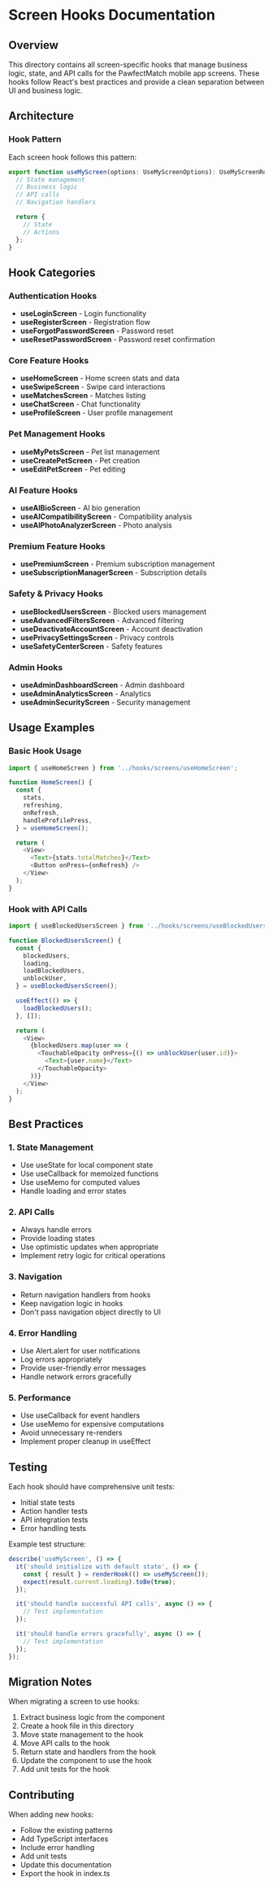 # Screen Hooks Documentation

## Overview

This directory contains all screen-specific hooks that manage business logic,
state, and API calls for the PawfectMatch mobile app screens. These hooks follow
React's best practices and provide a clean separation between UI and business
logic.

## Architecture

### Hook Pattern

Each screen hook follows this pattern:

```typescript
export function useMyScreen(options: UseMyScreenOptions): UseMyScreenReturn {
  // State management
  // Business logic
  // API calls
  // Navigation handlers

  return {
    // State
    // Actions
  };
}
```

## Hook Categories

### Authentication Hooks

- **useLoginScreen** - Login functionality
- **useRegisterScreen** - Registration flow
- **useForgotPasswordScreen** - Password reset
- **useResetPasswordScreen** - Password reset confirmation

### Core Feature Hooks

- **useHomeScreen** - Home screen stats and data
- **useSwipeScreen** - Swipe card interactions
- **useMatchesScreen** - Matches listing
- **useChatScreen** - Chat functionality
- **useProfileScreen** - User profile management

### Pet Management Hooks

- **useMyPetsScreen** - Pet list management
- **useCreatePetScreen** - Pet creation
- **useEditPetScreen** - Pet editing

### AI Feature Hooks

- **useAIBioScreen** - AI bio generation
- **useAICompatibilityScreen** - Compatibility analysis
- **useAIPhotoAnalyzerScreen** - Photo analysis

### Premium Feature Hooks

- **usePremiumScreen** - Premium subscription management
- **useSubscriptionManagerScreen** - Subscription details

### Safety & Privacy Hooks

- **useBlockedUsersScreen** - Blocked users management
- **useAdvancedFiltersScreen** - Advanced filtering
- **useDeactivateAccountScreen** - Account deactivation
- **usePrivacySettingsScreen** - Privacy controls
- **useSafetyCenterScreen** - Safety features

### Admin Hooks

- **useAdminDashboardScreen** - Admin dashboard
- **useAdminAnalyticsScreen** - Analytics
- **useAdminSecurityScreen** - Security management

## Usage Examples

### Basic Hook Usage

```typescript
import { useHomeScreen } from '../hooks/screens/useHomeScreen';

function HomeScreen() {
  const {
    stats,
    refreshing,
    onRefresh,
    handleProfilePress,
  } = useHomeScreen();

  return (
    <View>
      <Text>{stats.totalMatches}</Text>
      <Button onPress={onRefresh} />
    </View>
  );
}
```

### Hook with API Calls

```typescript
import { useBlockedUsersScreen } from '../hooks/screens/useBlockedUsersScreen';

function BlockedUsersScreen() {
  const {
    blockedUsers,
    loading,
    loadBlockedUsers,
    unblockUser,
  } = useBlockedUsersScreen();

  useEffect(() => {
    loadBlockedUsers();
  }, []);

  return (
    <View>
      {blockedUsers.map(user => (
        <TouchableOpacity onPress={() => unblockUser(user.id)}>
          <Text>{user.name}</Text>
        </TouchableOpacity>
      ))}
    </View>
  );
}
```

## Best Practices

### 1. State Management

- Use useState for local component state
- Use useCallback for memoized functions
- Use useMemo for computed values
- Handle loading and error states

### 2. API Calls

- Always handle errors
- Provide loading states
- Use optimistic updates when appropriate
- Implement retry logic for critical operations

### 3. Navigation

- Return navigation handlers from hooks
- Keep navigation logic in hooks
- Don't pass navigation object directly to UI

### 4. Error Handling

- Use Alert.alert for user notifications
- Log errors appropriately
- Provide user-friendly error messages
- Handle network errors gracefully

### 5. Performance

- Use useCallback for event handlers
- Use useMemo for expensive computations
- Avoid unnecessary re-renders
- Implement proper cleanup in useEffect

## Testing

Each hook should have comprehensive unit tests:

- Initial state tests
- Action handler tests
- API integration tests
- Error handling tests

Example test structure:

```typescript
describe('useMyScreen', () => {
  it('should initialize with default state', () => {
    const { result } = renderHook(() => useMyScreen());
    expect(result.current.loading).toBe(true);
  });

  it('should handle successful API calls', async () => {
    // Test implementation
  });

  it('should handle errors gracefully', async () => {
    // Test implementation
  });
});
```

## Migration Notes

When migrating a screen to use hooks:

1. Extract business logic from the component
2. Create a hook file in this directory
3. Move state management to the hook
4. Move API calls to the hook
5. Return state and handlers from the hook
6. Update the component to use the hook
7. Add unit tests for the hook

## Contributing

When adding new hooks:

- Follow the existing patterns
- Add TypeScript interfaces
- Include error handling
- Add unit tests
- Update this documentation
- Export the hook in index.ts
